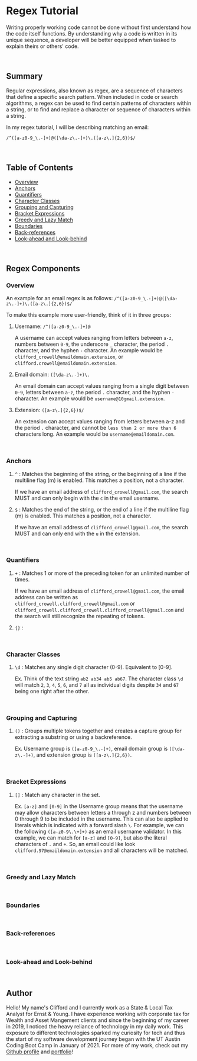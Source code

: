 # Regex Tutorial

Writing properly working code cannot be done without first understand how the code itself functions. By understanding why a code is written in its unique sequence, a developer will be better equipped when tasked to explain theirs or others' code.

</br>

## Summary

Regular expressions, also known as regex, are a sequence of characters that define a specific search pattern. When included in code or search algorithms, a regex can be used to find certain patterns of characters within a string, or to find and replace a character or sequence of characters within a string.

In my regex tutorial, I will be describing matching an email:

`/^([a-z0-9_\.-]+)@([\da-z\.-]+)\.([a-z\.]{2,6})$/`

</br>

## Table of Contents

- [Overview](#overview)
- [Anchors](#anchors)
- [Quantifiers](#quantifiers)
- [Character Classes](#character-classes)
- [Grouping and Capturing](#grouping-and-capturing)
- [Bracket Expressions](#bracket-expressions)
- [Greedy and Lazy Match](#greedy-and-lazy-match)
- [Boundaries](#boundaries)
- [Back-references](#back-references)
- [Look-ahead and Look-behind](#look-ahead-and-look-behind)

</br>

## Regex Components

### Overview

An example for an email regex is as follows: `/^([a-z0-9_\.-]+)@([\da-z\.-]+)\.([a-z\.]{2,6})$/`

To make this example more user-friendly, think of it in three groups:

1. Username: `/^([a-z0-9_\.-]+)@`
    
    A username can accept values ranging from letters between `a-z`, numbers between `0-9`, the underscore `_` character, the period `.` character, and the hyphen `-` character. An example would be `clifford_crowell@emaildomain.extension`, or `clifford.crowell@emaildomain.extension`.

2. Email domain: `([\da-z\.-]+)\.`
    
    An email domain can accept values ranging from a single digit between `0-9`, letters between `a-z`, the period `.` character, and the hyphen `-` character. An example would be `username@10gmail.extension`. 

3. Extension: `([a-z\.]{2,6})$/`
    
    An extension can accept values ranging from letters between a-z and the period `.` character, and cannot be `less than 2 or more than 6` characters long. An example would be `username@emaildomain.com`.

</br>

### Anchors

1. `^` : Matches the beginning of the string, or the beginning of a line if the multiline flag (m) is enabled. This matches a position, not a character.

    If we have an email address of `clifford_crowell@gmail.com`, the search MUST and can only begin with the `c` in the email username. 

2. `$` : Matches the end of the string, or the end of a line if the multiline flag (m) is enabled. This matches a position, not a character.

    If we have an email address of `clifford_crowell@gmail.com`, the search MUST and can only end with the `u` in the extension. 

</br>

### Quantifiers

1. `+` : Matches 1 or more of the preceding token for an unlimited number of times. 

    If we have an email address of `clifford_crowell@gmail.com`, the email address can be written as  `clifford_crowell.clifford_crowell@gmail.com` or `clifford_crowell.clifford_crowell.clifford_crowell@gmail.com` and the search will still recognize the repeating of tokens.

2. `{}` : 

</br>

### Character Classes

1. `\d` : Matches any single digit character (0-9). Equivalent to [0-9].

    Ex. Think of the text string `ab2 ab34 ab5 ab67`. The character class `\d` will match `2`, `3`, `4`, `5`, `6`, and `7` all as individual digits despite `34` and `67` being one right after the other.

</br>

### Grouping and Capturing

1. `()` : Groups multiple tokens together and creates a capture group for extracting a substring or using a backreference.
    
    Ex. Username group is `([a-z0-9_\.-]+)`, email domain group is `([\da-z\.-]+)`, and extension group is `([a-z\.]{2,6})`. 

</br>

### Bracket Expressions

1. `[]` : Match any character in the set.

    Ex. `[a-z]` and `[0-9]` in the Username group means that the username may allow characters between letters a through z and numbers between 0 through 9 to be included in the username. This can also be applied to literals which is indicated with a forward slash `\`. For example, we can the following `([a-z0-9\.\+]+)` as an email username validator. In this example, we can match for `[a-z]` and `[0-9]`, but also the literal characters of `.` and `+`. So, an email could like look `clifford.97@emaildomain.extension` and all characters will be matched. 

</br>

### Greedy and Lazy Match

</br>

### Boundaries

</br>

### Back-references

</br>

### Look-ahead and Look-behind

</br>

## Author

Hello! My name's Clifford and I currently work as a State & Local Tax Analyst for Ernst & Young. I have experience working with corporate tax for Wealth and Asset Mangement clients and since the beginning of my career in 2019, I noticed the heavy reliance of technology in my daily work. This exposure to different technologies sparked my curiosity for tech and thus the start of my software development journey began with the UT Austin Coding Boot Camp in January of 2021. For more of my work, check out my [Github profile](https://github.com/cliffybar) and [portfolio](https://cliffybar.github.io/Big-Red-Developer/)! 